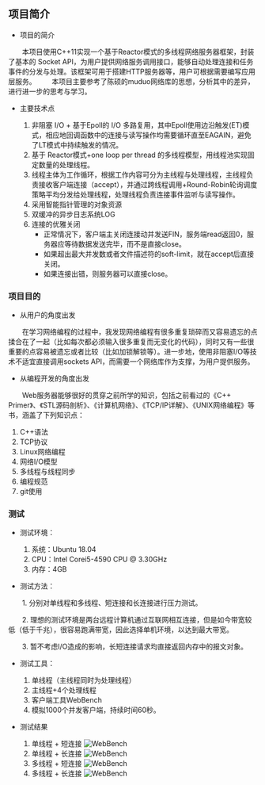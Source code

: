 ## 项目简介

 * 项目的简介

&emsp;&emsp;本项目使用C++11实现一个基于Reactor模式的多线程网络服务器框架，封装了基本的 Socket API，为用户提供网络服务调用接口，能够自动处理连接和任务事件的分发与处理。该框架可用于搭建HTTP服务器等，用户可根据需要编写应用层服务。
&emsp;&emsp;本项目主要参考了陈硕的muduo网络库的思想，分析其中的差异，进行进一步的思考与学习。 
 
 * 主要技术点

   1. 非阻塞 I/O + 基于Epoll的 I/O 多路复用，其中Epoll使用边沿触发(ET)模式，相应地回调函数中的连接与读写操作均需要循环直至EAGAIN，避免了LT模式中持续触发的情况。
   2. 基于 Reactor模式+one loop per thread 的多线程模型，用线程池实现固定数量的处理线程。
   3. 线程主体为工作循环，根据工作内容可分为主线程与处理线程，主线程负责接收客户端连接（accept），并通过跨线程调用+Round-Robin轮询调度策略平均分发给处理线程，处理线程负责连接事件监听与读写操作。
   4. 采用智能指针管理的对象资源
   5. 双缓冲的异步日志系统LOG
   6. 连接的优雅关闭
      * 正常情况下，客户端主关闭连接动并发送FIN，服务端read返回0，服务器应等待数据发送完毕，而不是直接close。
      * 如果超出最大并发数或者文件描述符的soft-limit，就在accept后直接关闭。
      * 如果连接出错，则服务器可以直接close。

### 项目目的

 * 从用户的角度出发

&emsp;&emsp;在学习网络编程的过程中，我发现网络编程有很多重复琐碎而又容易遗忘的点揉合在了一起（比如每次都必须输入很多重复而无变化的代码），同时又有一些很重要的点容易被遗忘或者比较（比如加锁解锁等）。进一步地，使用非阻塞I/O等技术不适宜直接调用sockets API，而需要一个网络库作为支撑，为用户提供服务。

 * 从编程开发的角度出发

&emsp;&emsp;Web服务器能够很好的贯穿之前所学的知识，包括之前看过的《C++ Primer》、《STL源码剖析》、《计算机网络》、《TCP/IP详解》、《UNIX网络编程》等书，涵盖了下列知识点：
  
   1. C++语法
   2. TCP协议
   3. Linux网络编程
   4. 网络I/O模型
   5. 多线程与线程同步
   6. 编程规范
   7. git使用
 

### 测试

 * 测试环境：
   1. 系统：Ubuntu 18.04
   2. CPU：Intel Corei5-4590 CPU @ 3.30GHz
   3. 内存：4GB

 * 测试方法：

&emsp;&emsp;1. 分别对单线程和多线程、短连接和长连接进行压力测试。

&emsp;&emsp;2. 理想的测试环境是两台远程计算机通过互联网相互连接，但是如今带宽较低（低于千兆），很容易跑满带宽，因此选择单机环境，以达到最大带宽。

&emsp;&emsp;3. 暂不考虑I/O造成的影响，长短连接请求均直接返回内存中的报文对象。

 * 测试工具：
   1. 单线程（主线程同时为处理线程） 
   2. 主线程+4个处理线程
   3. 客户端工具WebBench
   4. 模拟1000个并发客户端，持续时间60秒。

 * 测试结果
   1. 单线程 + 短连接
![WebBench](https://github.com/Lixin-SCUT/Network-Library/tree/master/test/resultImage/single+short.tiff)
   2. 单线程 + 长连接
![WebBench](https://github.com/Lixin-SCUT/Network-Library/tree/master/test/resultImage/single+keepalive.tiff)
   3. 多线程 + 短连接
![WebBench](https://github.com/Lixin-SCUT/Network-Library/tree/master/test/resultImage/multi+short.tiff)
   4. 多线程 + 长连接
![WebBench](https://github.com/Lixin-SCUT/Network-Library/tree/master/test/resultImage/multi+keepalive.tiff)
